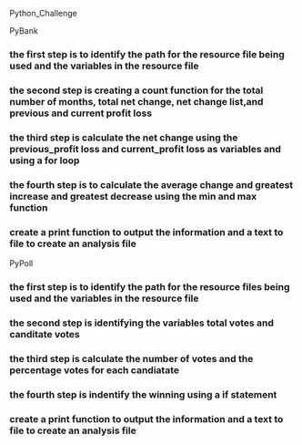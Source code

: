 Python_Challenge 

PyBank 
### the first step is to identify the path for the resource file being used and the variables in the resource file 
### the second step is creating a count function for the total number of months, total net change, net change list,and previous and current profit loss
### the third step is calculate the net change using the previous_profit loss and current_profit loss as variables and using a for loop 
### the fourth step is to calculate the average change and greatest increase and greatest decrease using the min and max function 
### create a print function to output the information and a text to file to create an analysis file 


PyPoll
### the first step is to identify the path for the resource files being used and the variables in the resource file 
### the second step is identifying the variables total votes and canditate votes 
### the third step is calculate the number of votes and the percentage votes for each candiatate
### the fourth step is indentify the winning using a if statement 
### create a print function to output the information and a text to file to create an analysis file 
